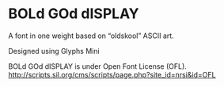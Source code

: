 # BOLd GOd dISPLAY

A font in one weight based on “oldskool” ASCII art.

Designed using Glyphs Mini

BOLd GOd dISPLAY is under Open Font License (OFL).
http://scripts.sil.org/cms/scripts/page.php?site_id=nrsi&id=OFL
